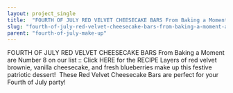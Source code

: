```yaml
---
layout: project_single
title:  "FOURTH OF JULY RED VELVET CHEESECAKE BARS From Baking a Moment are Number 8 on our list  :: Click HERE for the RECIPE Layers of red velvet brownie, vanilla cheesecake, and fresh blueberries make up this festive patriotic dessert!  These Red Velvet"
slug: "fourth-of-july-red-velvet-cheesecake-bars-from-baking-a-moment-are-number-8-on-our"
parent: "fourth-of-july-make-up"
---
```

FOURTH OF JULY RED VELVET CHEESECAKE BARS From Baking a Moment are Number 8 on our list  :: Click HERE for the RECIPE Layers of red velvet brownie, vanilla cheesecake, and fresh blueberries make up this festive patriotic dessert!  These Red Velvet Cheesecake Bars are perfect for your Fourth of July party!